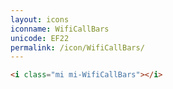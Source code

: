 ```yaml
---
layout: icons
iconname: WifiCallBars
unicode: EF22
permalink: /icon/WifiCallBars/
---
```


``` html
<i class="mi mi-WifiCallBars"></i>
```
